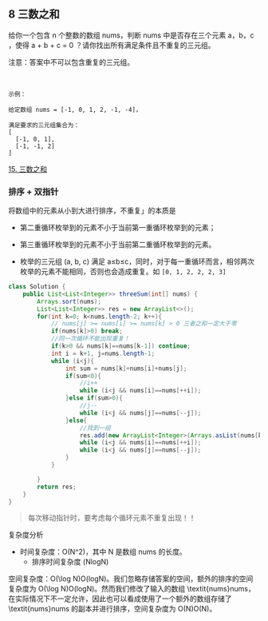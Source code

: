 ## 8 三数之和  


给你一个包含 n 个整数的数组 nums，判断 nums 中是否存在三个元素 a，b，c ，使得 a + b + c = 0 ？请你找出所有满足条件且不重复的三元组。

注意：答案中不可以包含重复的三元组。

 
```
示例：

给定数组 nums = [-1, 0, 1, 2, -1, -4]，

满足要求的三元组集合为：
[
  [-1, 0, 1],
  [-1, -1, 2]
]
```

[15. 三数之和](https://leetcode-cn.com/problems/3sum/)

### 排序 + 双指针

将数组中的元素从小到大进行排序，不重复」的本质是

* 第二重循环枚举到的元素不小于当前第一重循环枚举到的元素；

* 第三重循环枚举到的元素不小于当前第二重循环枚举到的元素。

* 枚举的三元组 (a, b, c) 满足 a≤b≤c，同时，对于每一重循环而言，相邻两次枚举的元素不能相同，否则也会造成重复。如 `[0, 1, 2, 2, 2, 3]`


```java
class Solution {
    public List<List<Integer>> threeSum(int[] nums) {
        Arrays.sort(nums);
        List<List<Integer>> res = new ArrayList<>();
        for(int k=0; k<nums.length-2; k++){
            // nums[j] >= nums[i] >= nums[k] > 0 三者之和一定大于零
            if(nums[k]>0) break;
            //同一次循环不能出现重复！
            if(k>0 && nums[k]==nums[k-1]) continue;
            int i = k+1, j=nums.length-1;
            while (i<j){
                int sum = nums[k]+nums[i]+nums[j];
                if(sum<0){
                    //i++
                    while (i<j && nums[i]==nums[++i]);
                }else if(sum>0){
                    //j--
                    while (i<j && nums[j]==nums[--j]);
                }else{
                    //找到一组
                    res.add(new ArrayList<Integer>(Arrays.asList(nums[k],nums[i],nums[j])));
                    while (i<j && nums[i]==nums[++i]);
                    while (i<j && nums[j]==nums[--j]);
                }
            }

        }
        return res;
    }
}
```

> 每次移动指针时，要考虑每个循环元素不重复出现！！

复杂度分析

* 时间复杂度：O(N^2)，其中 N 是数组 nums 的长度。
  * 排序时间复杂度 (NlogN)

空间复杂度：O(\log N)O(logN)。我们忽略存储答案的空间，额外的排序的空间复杂度为 O(\log N)O(logN)。然而我们修改了输入的数组 \textit{nums}nums，在实际情况下不一定允许，因此也可以看成使用了一个额外的数组存储了 \textit{nums}nums 的副本并进行排序，空间复杂度为 O(N)O(N)。

